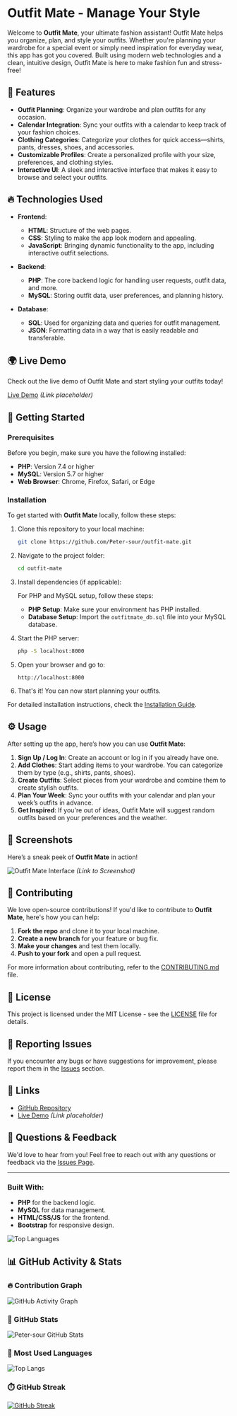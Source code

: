 # Outfit Mate - Manage Your Style

Welcome to **Outfit Mate**, your ultimate fashion assistant! Outfit Mate helps you organize, plan, and style your outfits. Whether you're planning your wardrobe for a special event or simply need inspiration for everyday wear, this app has got you covered. Built using modern web technologies and a clean, intuitive design, Outfit Mate is here to make fashion fun and stress-free!

## 🚀 Features

- **Outfit Planning**: Organize your wardrobe and plan outfits for any occasion.
- **Calendar Integration**: Sync your outfits with a calendar to keep track of your fashion choices.
- **Clothing Categories**: Categorize your clothes for quick access—shirts, pants, dresses, shoes, and accessories.
- **Customizable Profiles**: Create a personalized profile with your size, preferences, and clothing styles.
- **Interactive UI**: A sleek and interactive interface that makes it easy to browse and select your outfits.

## 🔥 Technologies Used

- **Frontend**: 
  - **HTML**: Structure of the web pages.
  - **CSS**: Styling to make the app look modern and appealing.
  - **JavaScript**: Bringing dynamic functionality to the app, including interactive outfit selections.
  
- **Backend**:
  - **PHP**: The core backend logic for handling user requests, outfit data, and more.
  - **MySQL**: Storing outfit data, user preferences, and planning history.
  
- **Database**: 
  - **SQL**: Used for organizing data and queries for outfit management.
  - **JSON**: Formatting data in a way that is easily readable and transferable.

## 🌍 Live Demo

Check out the live demo of Outfit Mate and start styling your outfits today!

[Live Demo](#) *(Link placeholder)*

## 🏁 Getting Started

### Prerequisites

Before you begin, make sure you have the following installed:

- **PHP**: Version 7.4 or higher
- **MySQL**: Version 5.7 or higher
- **Web Browser**: Chrome, Firefox, Safari, or Edge

### Installation

To get started with **Outfit Mate** locally, follow these steps:

1. Clone this repository to your local machine:

    ```bash
    git clone https://github.com/Peter-sour/outfit-mate.git
    ```

2. Navigate to the project folder:

    ```bash
    cd outfit-mate
    ```

3. Install dependencies (if applicable):

    For PHP and MySQL setup, follow these steps:

    - **PHP Setup**: Make sure your environment has PHP installed.
    - **Database Setup**: Import the `outfitmate_db.sql` file into your MySQL database.

4. Start the PHP server:

    ```bash
    php -S localhost:8000
    ```

5. Open your browser and go to:

    ```
    http://localhost:8000
    ```

6. That's it! You can now start planning your outfits.

For detailed installation instructions, check the [Installation Guide](#).

## ⚙️ Usage

After setting up the app, here’s how you can use **Outfit Mate**:

1. **Sign Up / Log In**: Create an account or log in if you already have one.
2. **Add Clothes**: Start adding items to your wardrobe. You can categorize them by type (e.g., shirts, pants, shoes).
3. **Create Outfits**: Select pieces from your wardrobe and combine them to create stylish outfits.
4. **Plan Your Week**: Sync your outfits with your calendar and plan your week’s outfits in advance.
5. **Get Inspired**: If you're out of ideas, Outfit Mate will suggest random outfits based on your preferences and the weather.

## 📸 Screenshots

Here’s a sneak peek of **Outfit Mate** in action!

![Outfit Mate Interface](#) *(Link to Screenshot)*

## 🤝 Contributing

We love open-source contributions! If you'd like to contribute to **Outfit Mate**, here's how you can help:

1. **Fork the repo** and clone it to your local machine.
2. **Create a new branch** for your feature or bug fix.
3. **Make your changes** and test them locally.
4. **Push to your fork** and open a pull request.

For more information about contributing, refer to the [CONTRIBUTING.md](CONTRIBUTING.md) file.

## 📄 License

This project is licensed under the MIT License - see the [LICENSE](LICENSE) file for details.

## 🐞 Reporting Issues

If you encounter any bugs or have suggestions for improvement, please report them in the [Issues](https://github.com/Peter-sour/outfit-mate/issues) section.

## 🔗 Links

- [GitHub Repository](https://github.com/Peter-sour/outfit-mate)
- [Live Demo](#) *(Link placeholder)*

## 💬 Questions & Feedback

We'd love to hear from you! Feel free to reach out with any questions or feedback via the [Issues Page](https://github.com/Peter-sour/outfit-mate/issues).

---

### Built With:
- **PHP** for the backend logic.
- **MySQL** for data management.
- **HTML/CSS/JS** for the frontend.
- **Bootstrap** for responsive design.

![Top Languages](https://github-readme-stats.vercel.app/api/top-langs/?username=Peter-sour&hide=html&layout=compact)

## 📊 GitHub Activity & Stats

### 🔥 Contribution Graph
![GitHub Activity Graph](https://github-readme-activity-graph.cyclic.app/graph?username=Peter-sour&theme=react-dark)

### 🚀 GitHub Stats
![Peter-sour GitHub Stats](https://github-readme-stats.vercel.app/api?username=Peter-sour&show_icons=true&theme=radical)

### 🧠 Most Used Languages
![Top Langs](https://github-readme-stats.vercel.app/api/top-langs/?username=Peter-sour&layout=compact&theme=tokyonight)

### ⏱️ GitHub Streak
[![GitHub Streak](https://streak-stats.demolab.com?user=Peter-sour&theme=dark)](https://git.io/streak-stats)

